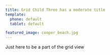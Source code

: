 ```yaml
---
title: Grid Child Three has a moderate title
template: 
  phone: default
  tablet: default

featured_image: cooper_beach.jpg
---
```


Just here to be a part of the grid view

